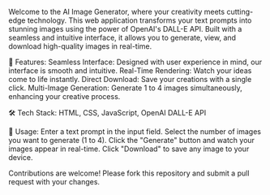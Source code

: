 Welcome to the AI Image Generator, where your creativity meets cutting-edge technology. This web application transforms your text prompts into stunning images using the power of OpenAI's DALL-E API. Built with a seamless and intuitive interface, it allows you to generate, view, and download high-quality images in real-time.

🚀 Features:
 Seamless Interface: Designed with user experience in mind, our interface is smooth and intuitive.
Real-Time Rendering: Watch your ideas come to life instantly.
Direct Download: Save your creations with a single click.
Multi-Image Generation: Generate 1 to 4 images simultaneously, enhancing your creative process.

🛠 Tech Stack:
 HTML, CSS, JavaScript, OpenAI DALL-E API


📝 Usage:
 Enter a text prompt in the input field.
Select the number of images you want to generate (1 to 4).
Click the "Generate" button and watch your images appear in real-time.
Click "Download" to save any image to your device.

Contributions are welcome! Please fork this repository and submit a pull request with your changes.



